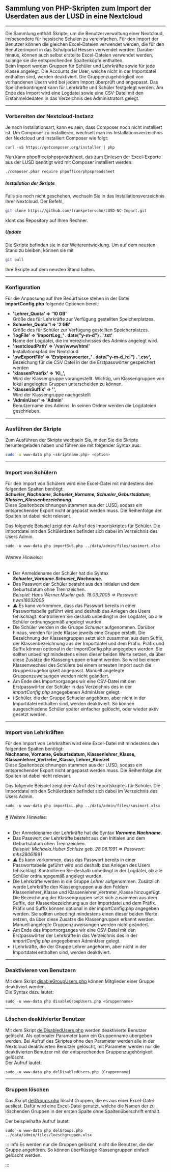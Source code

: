 ## Sammlung von PHP-Skripten zum Import der Userdaten aus der LUSD in eine Nextcloud

---

Die Sammlung enthält  Skripte, um die Benutzerverwaltung einer Nextcloud, insbesondere für hessische Schulen zu vereinfachen. Für den Import der Benutzer können die gleichen Excel-Dateien verwendet werden, die für den Benutzerimport in das Schulportal Hessen verwendet werden.  Darüber hinaus, können auch selbst erstellte Excel-Dateien verwendet werden, solange sie die entsprechenden Spaltenköpfe enthalten.  
Beim Import werden Gruppen für Schüler und Lehrkräfte sowie für jede Klasse angelegt. Die Accounts der User, welche nicht in der Importdatei enthalten sind, werden deaktiviert.  Die Gruppenzugehörigkeit von vorhandenen Usern wird bei jedem Import überprüft und angepasst. Das Speicherkontingent kann für Lehrkräfte und Schüler festgelegt werden. Am Ende des Import wird eine Logdatei sowie eine CSV-Datei mit den Erstanmeldedaten in das Verzeichnis des Administrators gelegt.

---

### Vorbereiten der Nextcloud-Instanz

Je nach Installationsart, kann es sein, dass Composer noch nicht installiert ist. Um Composer zu installieren, wechselt man ins Installationsverzeichnis der Nextcloud und installiert Composer wie folgt:

```
curl -sS https://getcomposer.org/installer | php
```

Nun kann phpoffice/phpspreadsheet, das zum Einlesen der Excel-Exporte aus der LUSD benötigt wird mit Composer installiert werden:

```sh
./composer.phar require phpoffice/phpspreadsheet	
```

##### Installation der Skripte

Falls sie noch nicht geschehen, wechseln Sie in das Installationsverzeichnis Ihrer Nextcloud. Der  Befehl,

```bash
git clone https://github.com/frankpetersohn/LUSD-NC-Import.git
```

klont das Repository auf Ihren Rechner.

##### Update

Die Skripte befinden sie in der Weiterentwicklung. Um auf dem neusten Stand zu bleiben, können sie mit

```bash
git pull
```

Ihre Skripte auf dem neusten Stand halten.

---

### Konfiguration

Für die Anpassung auf Ihre Bedürfnisse stehen in der Datei **importConfig.php** folgende Optionen bereit:

- **'Lehrer_Quota' => '10 GB'**  
  Größe des für Lehrkräfte zur Verfügung gestellten Speicherplatzes.
- **Schueler_Quota'1  => '2 GB'**  
  Größe des für Schüler zur Verfügung gestellten Speicherplatzes.
- '**logFile' => 'importLog\_' . date("y-m-d") . '.txt'**  
  Name der Logdatei, die im Verezichnisses des Admins angelegt wird.
- **'nextcloudPath' => '/var/www/html'**  
  Installationspfad der Nextcloud
- **'pwExportFile' => 'Erstpasswoerter\_' . date("y-m-d_h:i") . '.csv',**  
  Bezeichung für die CSV Datei in der die Erstpasswörter gespeichert werden
- **'klassenPraefix' => 'Kl\_',**  
  Wird der Klassengruppe vorangestellt. Wichtig, um Klassengruppen von lokal angelegten Gruppen unterscheiden zu können.
- **'klassenSuffix' => '',**  
  Wird der Klassengruppe nachgestellt
- **'AdminUser' => 'Admin'**  
  Benutzername des Admins. In seinen Ordner werden die Logdateien geschrieben.

---

### Ausführen der Skripte

Zum Ausführen der Skripte wechseln Sie, in den Sie die Skripte heruntergeladen haben und führen sie mit folgender Syntax aus:

```sh
sudo -u www-data php <skriptname.php> <option>
```

---

### Import von Schülern

Für den Import von Schülern wird eine Excel-Datei mit mindestens den folgenden Spalten benötigt:  
***Schueler_Nachname, Schueler_Vorname, Schueler_Geburtsdatum, Klassen_Klassenbezeichnung.***  
Diese Spaltenbezeichnungen stammen aus der LUSD, sodass ein entsprechender Export nicht angepasst werden muss. Die Reihenfolge der Spalten ist dabei nicht relevant.

Das folgende Beispiel zeigt den Aufruf des Importskriptes für Schüler. Die Importdatei mit den Schülerdaten befindet sich dabei im Verzeichnis des Users Admin.

```
sudo -u www-data php importSuS.php ../data/admin/files/susimort.xlsx
```

###### Weitere Hinweise:

- Der Anmeldename der Schüler hat die Syntax ***Schueler_Vorname.Schueler_Nachname.***
- Das Passwort der Schüler besteht aus den Initialen und dem Geburtsdatum ohne Trennzeichen.  
  *Beispiel: Hans Werner.Mueler geb. 18.03.2005 => Passwort: hwm18032005*
- ⚠️ Es kann vorkommen, dass das Passwort bereits in einer Passworttabelle geführt wird und deshalb das Anlegen des Users fehlschlägt. Kontrollieren Sie deshalb unbedingt in der Logdatei, ob alle Schüler ordnungsgemäß angelegt wurden.
- Die Schüler werden in die Gruppe *Schueler* aufgenommen. Darüber hinaus, werden für jede Klasse jeweils eine Gruppe erstellt. Die Bezeichnung der Klassengruppen setzt sich zusammen aus dem Suffix, der Klassenbezeichnung aus der Importdatei und dem Präfix. Präfix und Suffix können optional in der importConfig.php angegeben werden.  Sie sollten unbedingt mindestens einen dieser beiden Werte setzen, da über diese Zusätze die Klassengruppen erkannt werden. So wird bei einem Klassenwechsel des Schülers bei einem erneuten Import auch die Gruppenzugehörigkeit angepasst. Manuell angelegte Gruppenzuweisungen werden nicht geändert.
- Am Ende des Importvorganges wir eine CSV-Datei mit den Erstpasswörter der Schüler in das Verzeichnis des in der *importConfig.php* angegebenen AdminUser gelegt.
- ℹ️ Schüler,  die der Gruppe Schueler angehören, aber nicht in der Importdatei enthalten sind, werden deaktiviert. So können ausgeschiedene Schüler später einfacher gelöscht, oder wieder aktiv gesetzt werden. 

---

### Import von Lehrkräften

Für den Import von Lehrkräften wird eine Excel-Datei mit mindestens den folgenden Spalten benötigt:  
**Nachname, Vorname, Geburtsdatum, Klassenlehrer_Klasse, Klassenlehrer_Vertreter_Klasse, Lehrer_Kuerzel**  
Diese Spaltenbezeichnungen stammen aus der LUSD, sodass ein entsprechender Export nicht angepasst werden muss. Die Reihenfolge der Spalten ist dabei nicht relevant.

Das folgende Beispiel zeigt den Aufruf des Importskriptes für Schüler. Die Importdatei mit den Schülerdaten befindet sich dabei im Verzeichnis des Users Admin.

```
sudo -u www-data php importLuL.php ../data/admin/files/susimort.xlsx
```

###### [\#](https://cloud.berufsschulcampus.de/apps/files/files/3106?dir=/SEK&openfile=true#h-weitere-hinweise "Verweis zu diesem Abschnitt") Weitere Hinweise:

- Der Anmeldename der Lehrkräfte hat die Syntax ***Vorname.Nachname.***
- Das Passwort der Lehrkräfte besteht aus den Initialen und dem Geburtsdatum ohen Trennzeichen.  
  *Beispiel: Michaela.Huber Schluze geb. 28.06.1991 => Passwort: mhs28061991*
- ⚠️ Es kann vorkommen, dass das Passwort bereits in einer Passworttabelle geführt wird und deshalb das Anlegen des Users fehlschlägt. Kontrollieren Sie deshalb unbedingt in der Logdatei, ob alle Schüler ordnungsgemäß angelegt wurden.
- Die Lehrkräfte werden in die Gruppe *Lehrer*  aufgenommen. Zusätzlich werde Lehrkräfte den Klassengruppen aus den Feldern Klassenlehrer_Klasse und Klassenlehrer_Vertreter_Klasse hinzugefügt. Die Bezeichnung der Klassengruppen setzt sich zusammen aus dem Suffix, der Klassenbezeichnung aus der Importdatei und dem Präfix. Präfix und Suffix können optional in der importConfig.php angegeben werden.  Sie sollten unbedingt mindestens einen dieser beiden Werte setzen, da über diese Zusätze die Klassengruppen erkannt werden. Manuell angelegte Gruppenzuweisungen werden nicht geändert.
- Am Ende des Importvorganges wir eine CSV-Datei mit den Erstpasswörter der Lehrkräfte in das Verzeichnis des in der *importConfig.php* angegebenen AdminUser gelegt.
- ℹ️ Lehrkräfte,  die der Gruppe Lehrer angehören, aber nicht in der Importdatei enthalten sind, werden deaktiviert. 

---

### Deaktivieren von Benutzern 

Mit dem Skript [disableGroupUsers.php](https://github.com/frankpetersohn/LUSD-NC-Import/blob/master/disableGroupUsers.php "disableGroupUsers.php") können Mitglieder einer Gruppe deaktiviert werden.   
Die Syntax dazu lautet:

```
sudo -u www-data php disableGroupUsers.php <Gruppenname>
```

---

### Löschen deaktivierter Benutzer

Mit dem Skript [delDisabledUsers.php](https://github.com/frankpetersohn/LUSD-NC-Import/blob/master/delDisabledUsers.php "delDisabledUsers.php") werden deaktivierte Benutzer gelöscht. Als optionaler Parameter kann  ein Gruppenname übergeben werden. Bei Aufruf des Skriptes ohne den Parameter werden alle in der Nextcloud deaktivierten Benutzer gelöscht, mit Parameter werden nur die deaktivierten Benutzer mit der entsprechenden Gruppenzugehörigkeit gelöscht.  
Der Aufruf lautet:

```
sudo -u www-data php delDisabledUsers.php [Gruppenname]
```

---

### Gruppen löschen

Das Skript [delGroups.php](https://github.com/frankpetersohn/LUSD-NC-Import/blob/master/delGroups.php "delGroups.php") löscht Gruppen, die es aus einer Excel-Datei ausliest. Dafür wird eine Excel-Datei genutzt, welche die Namen der zu löschenden Gruppen in der ersten Spalte ohne Spaltenüberschrift enthält.

Der beispielhafte Aufruf lautet:

```
sudo -u www-data php delGroups.php ../data/admin/files/loeschgruppen.xlsx
```

::: info
Es werden nur die Gruppen gelöscht, nicht die Benutzer, die der Gruppe angehören. So können  überflüssige Klassengruppen einfach gelöscht werden.

:::
